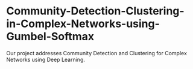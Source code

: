 # Community-Detection-Clustering-in-Complex-Networks-using-Gumbel-Softmax
Our project addresses Community Detection and Clustering for Complex Networks using Deep Learning.
